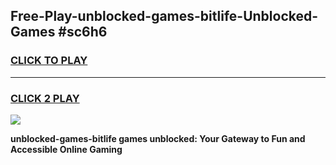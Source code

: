 
## Free-Play-unblocked-games-bitlife-Unblocked-Games #sc6h6
<h3>
<a href="https://news.freeplayer.one?title=unblocked-games-bitlife&ref=8M">CLICK TO PLAY</a></h3>
<hr>

<h3>
<a href="https://news.freeplayer.one?title=unblocked-games-bitlife&ref=8M">CLICK 2 PLAY</a>
  
</h3>

<a href="https://news.freeplayer.one?title=unblocked-games-bitlife&ref=8M"><img src="https://clearcache.store/games.png"></a>


**unblocked-games-bitlife games unblocked: Your Gateway to Fun and Accessible Online Gaming**

